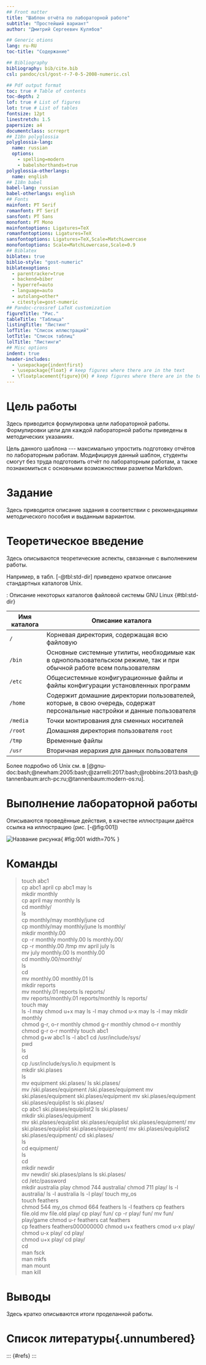 ```yaml
---
## Front matter
title: "Шаблон отчёта по лабораторной работе"
subtitle: "Простейший вариант"
author: "Дмитрий Сергеевич Кулябов"

## Generic otions
lang: ru-RU
toc-title: "Содержание"

## Bibliography
bibliography: bib/cite.bib
csl: pandoc/csl/gost-r-7-0-5-2008-numeric.csl

## Pdf output format
toc: true # Table of contents
toc-depth: 2
lof: true # List of figures
lot: true # List of tables
fontsize: 12pt
linestretch: 1.5
papersize: a4
documentclass: scrreprt
## I18n polyglossia
polyglossia-lang:
  name: russian
  options:
	- spelling=modern
	- babelshorthands=true
polyglossia-otherlangs:
  name: english
## I18n babel
babel-lang: russian
babel-otherlangs: english
## Fonts
mainfont: PT Serif
romanfont: PT Serif
sansfont: PT Sans
monofont: PT Mono
mainfontoptions: Ligatures=TeX
romanfontoptions: Ligatures=TeX
sansfontoptions: Ligatures=TeX,Scale=MatchLowercase
monofontoptions: Scale=MatchLowercase,Scale=0.9
## Biblatex
biblatex: true
biblio-style: "gost-numeric"
biblatexoptions:
  - parentracker=true
  - backend=biber
  - hyperref=auto
  - language=auto
  - autolang=other*
  - citestyle=gost-numeric
## Pandoc-crossref LaTeX customization
figureTitle: "Рис."
tableTitle: "Таблица"
listingTitle: "Листинг"
lofTitle: "Список иллюстраций"
lotTitle: "Список таблиц"
lolTitle: "Листинги"
## Misc options
indent: true
header-includes:
  - \usepackage{indentfirst}
  - \usepackage{float} # keep figures where there are in the text
  - \floatplacement{figure}{H} # keep figures where there are in the text
---
```


# Цель работы

Здесь приводится формулировка цели лабораторной работы. Формулировки
цели для каждой лабораторной работы приведены в методических
указаниях.

Цель данного шаблона --- максимально упростить подготовку отчётов по
лабораторным работам.  Модифицируя данный шаблон, студенты смогут без
труда подготовить отчёт по лабораторным работам, а также познакомиться
с основными возможностями разметки Markdown.

# Задание

Здесь приводится описание задания в соответствии с рекомендациями
методического пособия и выданным вариантом.

# Теоретическое введение

Здесь описываются теоретические аспекты, связанные с выполнением работы.

Например, в табл. [-@tbl:std-dir] приведено краткое описание стандартных каталогов Unix.

: Описание некоторых каталогов файловой системы GNU Linux {#tbl:std-dir}

| Имя каталога | Описание каталога                                                                                                          |
|--------------|----------------------------------------------------------------------------------------------------------------------------|
| `/`          | Корневая директория, содержащая всю файловую                                                                               |
| `/bin `      | Основные системные утилиты, необходимые как в однопользовательском режиме, так и при обычной работе всем пользователям     |
| `/etc`       | Общесистемные конфигурационные файлы и файлы конфигурации установленных программ                                           |
| `/home`      | Содержит домашние директории пользователей, которые, в свою очередь, содержат персональные настройки и данные пользователя |
| `/media`     | Точки монтирования для сменных носителей                                                                                   |
| `/root`      | Домашняя директория пользователя  `root`                                                                                   |
| `/tmp`       | Временные файлы                                                                                                            |
| `/usr`       | Вторичная иерархия для данных пользователя                                                                                 |

Более подробно об Unix см. в [@gnu-doc:bash;@newham:2005:bash;@zarrelli:2017:bash;@robbins:2013:bash;@tannenbaum:arch-pc:ru;@tannenbaum:modern-os:ru].

# Выполнение лабораторной работы

Описываются проведённые действия, в качестве иллюстрации даётся ссылка на иллюстрацию (рис. [-@fig:001])

![Название рисунка](image/placeimg_800_600_tech.jpg){ #fig:001 width=70% }

# Команды

> touch abc1  
> cp abc1 april 
> cp abc1 may 
> ls   
> mkdir monthly  
> cp april may monthly
> ls   
> cd monthly/  
> ls   
> cp monthly/may monthly/june 
> cd   
> cp monthly/may monthly/june 
> ls monthly/  
> mkdir monthly.00  
> cp -r monthly monthly.00
> ls monthly.00/  
> cp -r monthly.00 /tmp
> mv april july 
> ls   
> mv july monthly.00 
> ls monthly.00  
> cd monthly.00/monthly/  
> ls   
> cd   
> mv monthly.00 monthly.01 
> ls   
> mkdir reports  
> mv monthly.01 reports 
> ls reports/  
> mv reports/monthly.01 reports/monthly 
> ls reports/  
> touch may  
> ls -l may 
> chmod u+x may 
> ls -l may 
> chmod u-x may 
> ls -l may 
> mkdir monthly  
> chmod g-r, o-r monthly
> chmod g-r monthly 
> chmod o-r monthly 
> chmod g-r o-r monthly
> touch abc1  
> chmod g+w abc1 
> ls -l abc1 
> cd /usr/include/sys/  
> pwd   
> ls   
> cd   
> cp /usr/include/sys/io.h equipment 
> ls     
> mkdir ski.plases  
> ls   
> mv equipment ski.plases/ 
> ls ski.plases/  
> mv /ski.plases/equipment /ski.plases/equipment 
> mv ski.plases/equipment ski.plases/equipment 
> mv ski.plases/equipment ski.plases/equiplist 
> ls ski.plases/  
> cp abc1 ski.plases/equiplist2 
> ls ski.plases/  
> mkdir ski.plases/equipment  
> mv ski.plases/equiplist ski.plases/equiplist ski.plases/equipment/
> mv ski.plases/equiplist ski.plases/equipment/ 
> mv ski.plases/equiplist2 ski.plases/equipment/ 
> cd ski.plases/  
> ls   
> cd equipment/  
> ls   
> cd   
> mkdir newdir  
> mv newdir/ ski.plases/plans 
> ls ski.plases/  
> cd /etc/password  
> mkdir australia play 
> chmod 744 australia/ 
> chmod 711 play/ 
> ls -l australia/ 
> ls -l australia 
> ls -l play/ 
> touch my_os  
> touch feathers  
> chmod 544 my_os 
> chmod 664 feathers 
> ls -l feathers 
> cp feathers file.old 
> mv file.old play/ 
> cp play/ fun/ 
> cp -r play/ fun/
> mv fun/ play/game 
> chmod u-r feathers 
> cat feathers  
> cp feathers feathers000000000 
> chmod u+x feathers 
> cmod u-x play/ 
> chmod u-x play/ 
> cd play/  
> chmod u+x play/ 
> cd play/  
> cd   
> man fsck  
> man mkfs  
> man mount  
> man kill  




# Выводы

Здесь кратко описываются итоги проделанной работы.

# Список литературы{.unnumbered}

::: {#refs}
:::
